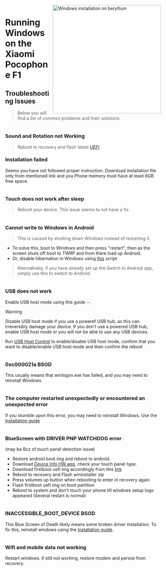 <img align="right" src="beryllium.png" width="350" alt="Windows installation on beryllium">


# Running Windows on the Xiaomi Pocophone F1

## Troubleshooting Issues
> Below you will find a list of common problems and their solutions
#
### Sound and Rotation not Working
> Reboot to recovery and flash latest [UEFI](https://github.com/n00b69/woa-beryllium/releases/tag/UEFI)
### Installation failed
Seems you have not followed proper instruction. 
Download installation file only from mentioned link and you Phone memory must have at least 6GB free space. 
#
### Touch does not work after sleep
> Reboot your device. This issue seems to not have a fix.
#
### Cannot write to Windows in Android
> This is caused by shutting down Windows instead of restarting it.
- To solve this, boot to Windows and then press "restart", then as the screen shuts off boot to TWRP and from there load up Android.
- Or, disable hibernation in Windows using [this](https://github.com/n00b69/woa-beryllium/releases/tag/1.0) script 
> Alternatively, if you have already set up the Switch to Android app, simply use this to switch to Android.
#
### USB does not work
Enable USB host mode using this guide :-.
> [!Warning]
> Disable USB host mode if you use a poweref USB hub, as this can irreversibly damage your device. If you don't use a powered USB hub, enable USB host mode or you will not be able to use any USB devices.

Run [USB Host Control](https://github.com/erdilS/Port-Windows-11-Xiaomi-Pad-5/releases/download/USBHost/USB.Host.Mode.Control.V4.0.vbs) to enable/disable USB host mode, confirm that you want to disable/enable USB host mode and then confirm the reboot
#
### 0xc000021a BSOD
This usually means that winlogon.exe has failed, and you may need to reinstall Windows.
#
### The computer restarted unexpectedly or encountered an unexpected error
If you stumble upon this error, you may need to reinstall Windows. Use the [Installation guide](Installation.md)
#
### BlueScreen with DRIVER PNP WATCHDOG error
(may be Bcz of touch panel detection issue)
- Restore android boot.img and reboot to android.
- Download [Device Info HW app](https://play.google.com/store/apps/details?id=ru.andr7e.deviceinfohw&pcampaignid=web_share), check your touch panel type.
- Download firstboot uefi img accordingly from this [link](https://github.com/Kumar-Jy/Windows-in-PocoF1-Without-PC/releases/tag/UEFI-Boot-Image)
- Reboot to recovery and Flash wininstaller zip
- Press volumes up button when rebooting to enter in recovery again
- Flash firstboot uefi img on boot partition
- Reboot to system and don't touch your phone till windows setup logo appeared
(Several restart is normal)
#
### INACCESSIBLE_BOOT_DEVICE BSOD
This Blue Screen of Death likely means some broken driver installation. To fix this, reinstall windows using the [Installation guide](Installation.md).
#
### Wifi and mobile data not working
Restart windows. if still not working, restore modem and persist from recovery.
#
